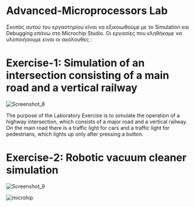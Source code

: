 # Advanced-Microprocessors Lab
Σκοπός αυτού του εργαστηρίου είναι να εξικοιωθούμε με το Simulation και Debugging επάνω στο Microchip Studio. Οι εργασίες που κληθήκαμε να υλοποιήσουμε ειναι οι ακόλουθες :  
# Exercise-1: Simulation of an intersection consisting of a main road and a vertical railway 
![Screenshot_8](https://github.com/user-attachments/assets/56af7783-9562-48a1-8980-c772936ed820)

The purpose of the Laboratory Exercise is to simulate the operation of a highway intersection, which consists of a major road and a vertical railway. On the main road there is a traffic light for cars and a traffic light for pedestrians, which lights up only after pressing a button.
# Exercise-2: Robotic vacuum cleaner simulation
![Screenshot_9](https://github.com/user-attachments/assets/c63e55a5-0440-4512-9efe-fda93ea9d192)



![microhip](https://github.com/user-attachments/assets/bd910535-af44-4eda-81cf-931e54adf88a)
